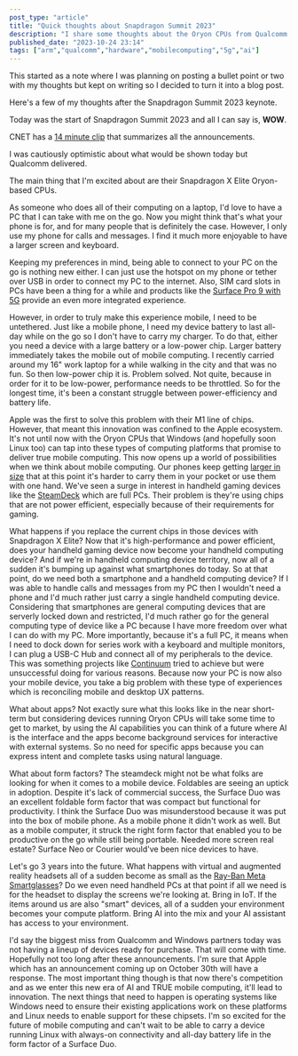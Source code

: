 ```yaml
---
post_type: "article" 
title: "Quick thoughts about Snapdragon Summit 2023"
description: "I share some thoughts about the Oryon CPUs from Qualcomm which will enable true mobile computing,"
published_date: "2023-10-24 23:14"
tags: ["arm","qualcomm","hardware","mobilecomputing","5g","ai"]
---
```


This started as a note where I was planning on posting a bullet point or two with my thoughts but kept on writing so I decided to turn it into a blog post.

Here's a few of my thoughts after the Snapdragon Summit 2023 keynote.

Today was the start of Snapdragon Summit 2023 and all I can say is, **WOW**. 

CNET has a [14 minute clip](https://www.youtube.com/watch?v=K7Q5iYHvgwo) that summarizes all the announcements. 

I was cautiously optimistic about what would be shown today but Qualcomm delivered. 

The main thing that I'm excited about are their Snapdragon X Elite Oryon-based CPUs.

As someone who does all of their computing on a laptop, I'd love to have a PC that I can take with me on the go. Now you might think that's what your phone is for, and for many people that is definitely the case. However, I only use my phone for calls and messages. I find it much more enjoyable to have a larger screen and keyboard.   

Keeping my preferences in mind, being able to connect to your PC on the go is nothing new either. I can just use the hotspot on my phone or tether over USB in order to connect my PC to the internet. Also, SIM card slots in PCs have been a thing for a while and products like the [Surface Pro 9 with 5G](https://www.microsoft.com/d/surface-pro-9/93vkd8np4fvk?activetab=pivot:overviewtab) provide an even more integrated experience. 

However, in order to truly make this experience mobile, I need to be untethered. Just like a mobile phone, I need my device battery to last all-day while on the go so I don't have to carry my charger. To do that, either you need a device with a large battery or a low-power chip. Larger battery immediately takes the mobile out of mobile computing. I recently carried around my 16" work laptop for a while walking in the city and that was no fun. So then low-power chip it is. Problem solved. Not quite, because in order for it to be low-power, performance needs to be throttled. So for the longest time, it's been a constant struggle between power-efficiency and battery life. 

Apple was the first to solve this problem with their M1 line of chips. However, that meant this innovation was confined to the Apple ecosystem. It's not until now with the Oryon CPUs that Windows (and hopefully soon Linux too) can tap into these types of computing platforms that promise to deliver true mobile computing. This now opens up a world of possibilities when we think about mobile computing. Our phones keep getting [larger in size](https://www.theverge.com/23913658/best-small-phone-dead-iphone-mini-z-flip-pixel-8) that at this point it's harder to carry them in your pocket or use them with one hand. We've seen a surge in interest in handheld gaming devices like the [SteamDeck](https://www.steamdeck.com/) which are full PCs. Their problem is they're using chips that are not power efficient, especially because of their requirements for gaming. 

What happens if you replace the current chips in those devices with Snapdragon X Elite? Now that it's high-performance and power efficient, does your handheld gaming device now become your handheld computing device? And if we're in handheld computing device territory, now all of a sudden it's bumping up against what smartphones do today. So at that point, do we need both a smartphone and a handheld computing device? If I was able to handle calls and messages from my PC then I wouldn't need a phone and I'd much rather just carry a single handheld computing device. Considering that smartphones are general computing devices that are serverly locked down and restricted, I'd much rather go for the general computing type of device like a PC because I have more freedom over what I can do with my PC. More importantly, because it's a full PC, it means when I need to dock down for series work with a keyboard and multiple monitors, I can plug a USB-C Hub and connect all of my peripherals to the device. This was something projects like [Continuum](https://learn.microsoft.com/windows-hardware/design/device-experiences/continuum-phone) tried to achieve but were unsuccessful doing for various reasons. Because now your PC is now also your mobile device, you take a big problem with these type of experiences which is reconciling mobile and desktop UX patterns.   

What about apps? Not exactly sure what this looks like in the near short-term but considering devices running Oryon CPUs will take some time to get to market, by using the AI capabilities you can think of a future where AI is the interface and the apps become background services for interactive with external systems. So no need for specific apps because you can express intent and complete tasks using natural language. 

What about form factors? The steamdeck might not be what folks are looking for when it comes to a mobile device. Foldables are seeing an uptick in adoption. Despite it's lack of commercial success, the Surface Duo was an excellent foldable form factor that was compact but functional for productivity. I think the Surface Duo was misunderstood because it was put into the box of mobile phone. As a mobile phone it didn't work as well. But as a mobile computer, it struck the right form factor that enabled you to be productive on the go while still being portable. Needed more screen real estate? Surface Neo or Courier would've been  nice devices to have. 

Let's go 3 years into the future. What happens with virtual and augmented reality headsets all of a sudden become as small as the [Ray-Ban Meta Smartglasses](https://www.ray-ban.com/usa/ray-ban-meta-smart-glasses)? Do we even need handheld PCs at that point if all we need is for the headset to display the screens we're looking at. Bring in IoT. If the items around us are also "smart" devices, all of a sudden your environment becomes your compute platform. Bring AI into the mix and your AI assistant has access to your environment.  

I'd say the biggest miss from Qualcomm and Windows partners today was not having a lineup of devices ready for purchase. That will come with time. Hopefully not too long after these announcements. I'm sure that Apple which has an announcement coming up on October 30th will have a response. The most important thing though is that now there's competition and as we enter this new era of AI and TRUE mobile computing, it'll lead to innovation. The next things that need to happen is operating systems like Windows need to ensure their existing applications work on these platforms and Linux needs to enable support for these chipsets. I'm so excited for the future of mobile computing and can't wait to be able to carry a device running Linux with always-on connectivity and all-day battery life in the form factor of a Surface Duo. 